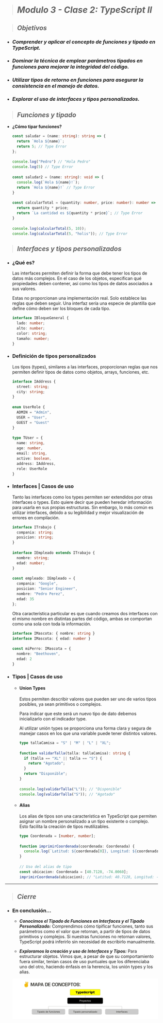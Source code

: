 > # ***Modulo 3 - Clase 2: TypeScript II***

> ## ***Objetivos***

* ### *Comprender y aplicar el concepto de funciones y tipado en TypeScript.*

* ### *Dominar la técnica de emplear parámetros tipados en funciones para mejorar la integridad del código.*

* ### *Utilizar tipos de retorno en funciones para asegurar la consistencia en el manejo de datos.*

* ### *Explorar el uso de interfaces y tipos personalizados.*

> ## ***Funciones y tipado***

* **¿Cómo tipar funciones?**

  ```typescript
  const saludar = (name: string): string => {
    return `Hola ${name}`;
    return 5; // Type Error
  };

  console.log("Pedro") // "Hola Pedro"
  console.log(5) // Type Error

  const saludar2 = (name: string): void => {
    console.log(`Hola ${name}!`);
    return `Hola ${name}!` // Type Error
  }

  const calcularTotal = (quantity: number, price: number): number => {
    return quantity * price;
    return `La cantidad es ${quantity * price}`; // Type Error 
  }
  
  console.log(calcularTotal(5, 10));
  console.log(calcularTotal(5, "holis")); // Type Error
  ```

> ## ***Interfaces y tipos personalizados***

* ### **¿Qué es?**

  Las interfaces permiten definir la forma que debe tener los tipos de datos más complejos. En el caso de los objetos, especifican qué propiedades deben contener, así como los tipos de datos asociados a sus valores.

  Estas no proporcionan una implementación real. Solo establece las reglas que deben seguir. Una interfaz sería una especie de plantilla que define cómo deben ser los bloques de cada tipo.

  ```typescript
  interface IBloqueGeneral {
    lado: number;
    alto: number;
    color: string;
    tamaño: number;
  }
  ```

* ### **Definición de tipos personalizados**

  Los tipos (types), similares a las interfaces, proporcionan reglas que nos permiten definir tipos de datos como objetos, arrays, funciones, etc.

  ```typescript
  interface IAddress {
    street: string;
    city: string;
  }

  enum UserRole {
    ADMIN = "Admin",
    USER = "User",
    GUEST = "Guest"
  }

  type TUser = {
    name: string,
    age: number,
    email: string,
    active: boolean,
    address: IAddress,
    role: UserRole
  }
  ```

* ### **Interfaces | Casos de uso**

  Tanto las interfaces como los types permiten ser extendidos por otras interfaces o types. Esto quiere decir que pueden heredar información para usarla en sus propias estructuras. Sin embargo, lo más común es utilizar interfaces, debido a su legibilidad y mejor visualización de errores en compilación.

  ```typescript
  interface ITrabajo {
    compania: string;
    posicion: string;
  }

  interface IEmpleado extends ITrabajo {
    nombre: string;
    edad: number;
  }

  const empleado: IEmpleado = {
    compania: "Google",
    posicion: "Senior Engineer",
    nombre: "Pedro Perez",
    edad: 35
  };  
  ```

  Otra característica particular es que cuando creamos dos interfaces con el mismo nombre en distintas partes del código, ambas se comportan como una sola con toda la información.

  ```typescript
  interface IMascota: { nombre: string }
  interface IMascota: { edad: number }

  const miPerro: IMascota = {
    nombre: "Beethoven",
    edad: 2
  }
  ```

* ### **Tipos | Casos de uso**

  * #### **Union Types**

    Estos permiten describir valores que pueden ser uno de varios tipos posibles, ya sean primitivos o complejos.

    Para indicar que este será un nuevo tipo de dato debemos inicializarlo con el indicador type.

    Al utilizar unión types se proporciona una forma clara y segura de manejar casos en los que una variable puede tener distintos valores.

    ```typescript
    type tallaCamisa = "S" | "M" | "L" | "XL";

    function validarTalla(talla: tallaCamisa): string {
      if (talla == "XL" || talla == "S") {
        return "Agotado";
      }
      return "Disponible";
    }

    console.log(validarTalla("L")); // "Disponible"
    console.log(validarTalla("S")); // "Agotado"
    ```

  * #### **Alias**

    Los alias de tipos son una característica en TypeScript que permiten asignar un nombre personalizado a un tipo existente o complejo. Esto facilita la creación de tipos reutilizables.

    ```typescript
    type Coordenada = [number, number];

    function imprimirCoordenada(coordenada: Coordenada) {
      console.log(`Latitud: ${coordenada[0]}, Longitud: ${coordenada[1]}`);
    }

    // Uso del alias de tipo
    const ubicacion: Coordenada = [40.7128, -74.0060];
    imprimirCoordenada(ubicacion); // "Latitud: 40.7128, Longitud: -74.006"
    ```
***

> ## ***Cierre***

* ### **En conclusión...**

  * ***Conocimos el Tipado de Funciones en Interfaces y el Tipado Personalizado:*** Comprendimos cómo tipificar funciones, tanto sus parámetros como el valor que retornan, a partir de tipos de datos primitivos y complejos. Si nuestras funciones no retornan valores, TypeScript podrá inferirlo sin necesidad de escribirlo manualmente.

  * ***Exploramos la creación y uso de Interfaces y Tipos:*** Para estructurar objetos. Vimos que, a pesar de que su comportamiento fuera similar, tenían casos de uso puntuales que los diferenciaba uno del otro, haciendo énfasis en la herencia, los unión types y los alias.

  ![TypeScriptII](./cierreTypeScriptII.png)